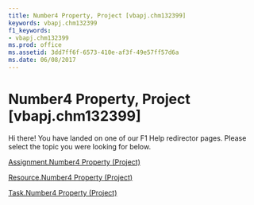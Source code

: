 ```yaml
---
title: Number4 Property, Project [vbapj.chm132399]
keywords: vbapj.chm132399
f1_keywords:
- vbapj.chm132399
ms.prod: office
ms.assetid: 3dd7ff6f-6573-410e-af3f-49e57ff57d6a
ms.date: 06/08/2017
---
```



# Number4 Property, Project [vbapj.chm132399]

Hi there! You have landed on one of our F1 Help redirector pages. Please select the topic you were looking for below.

[Assignment.Number4 Property (Project)](http://msdn.microsoft.com/library/0e954fb2-bea7-e6ef-5070-87cab4f714c8%28Office.15%29.aspx)

[Resource.Number4 Property (Project)](http://msdn.microsoft.com/library/4b8caeb2-34da-83b7-2f9d-b8dc204fe13e%28Office.15%29.aspx)

[Task.Number4 Property (Project)](http://msdn.microsoft.com/library/10bc8216-afce-76c8-e7b0-172c48b22eba%28Office.15%29.aspx)

